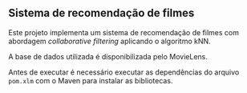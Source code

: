 ## Sistema de recomendação de filmes

Este projeto implementa um sistema de recomendação de filmes com abordagem _collaborative filtering_ aplicando o algoritmo kNN.

A base de dados utilizada é disponibilizada pelo MovieLens.

Antes de executar é necessário executar as dependências do arquivo `pom.xlm` com o Maven para instalar as bibliotecas.